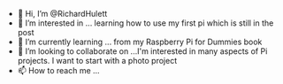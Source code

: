 - 👋 Hi, I’m @RichardHulett
- 👀 I’m interested in ... learning how to use my first pi which is still in the post
- 🌱 I’m currently learning ... from my Raspberry Pi for Dummies book
- 💞️ I’m looking to collaborate on ...I'm interested in many aspects of Pi projects. I want to start with a photo project
- 📫 How to reach me ... 

<!---
RichardHulett/RichardHulett is a ✨ special ✨ repository because its `README.md` (this file) appears on your GitHub profile.
You can click the Preview link to take a look at your changes.
--->
